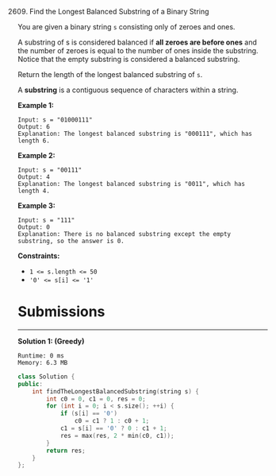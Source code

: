 2609. Find the Longest Balanced Substring of a Binary String

You are given a binary string `s` consisting only of zeroes and ones.

A substring of s is considered balanced if **all zeroes are before ones** and the number of zeroes is equal to the number of ones inside the substring. Notice that the empty substring is considered a balanced substring.

Return the length of the longest balanced substring of `s`.

A **substring** is a contiguous sequence of characters within a string.

 

**Example 1:**
```
Input: s = "01000111"
Output: 6
Explanation: The longest balanced substring is "000111", which has length 6.
```

**Example 2:**
```
Input: s = "00111"
Output: 4
Explanation: The longest balanced substring is "0011", which has length 4. 
```

**Example 3:**
```
Input: s = "111"
Output: 0
Explanation: There is no balanced substring except the empty substring, so the answer is 0.
```

**Constraints:**

* `1 <= s.length <= 50`
* `'0' <= s[i] <= '1'`

# Submissions
---
**Solution 1: (Greedy)**
```
Runtime: 0 ms
Memory: 6.3 MB
```
```c++
class Solution {
public:
    int findTheLongestBalancedSubstring(string s) {
        int c0 = 0, c1 = 0, res = 0;
        for (int i = 0; i < s.size(); ++i) {
            if (s[i] == '0')
                c0 = c1 ? 1 : c0 + 1;
            c1 = s[i] == '0' ? 0 : c1 + 1;
            res = max(res, 2 * min(c0, c1));
        }
        return res;
    }
};
```
